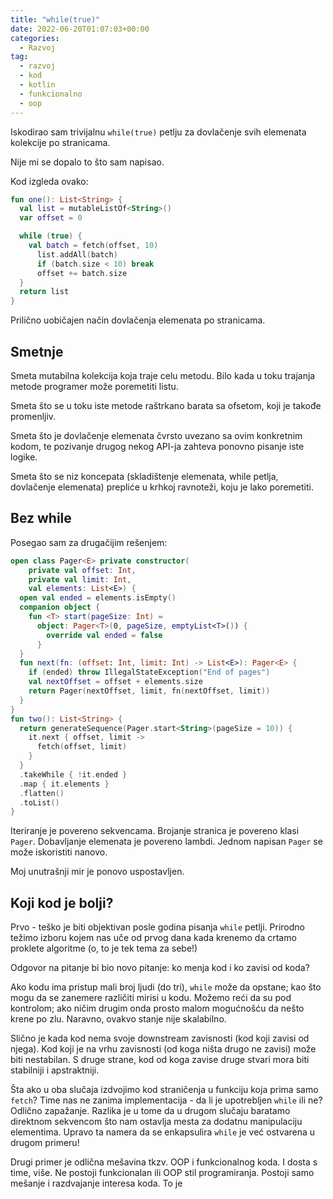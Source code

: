 ```yaml
---
title: "while(true)"
date: 2022-06-20T01:07:03+00:00
categories:
  - Razvoj
tag:
  - razvoj
  - kod
  - kotlin
  - funkcionalno
  - oop
---
```


Iskodirao sam trivijalnu `while(true)` petlju za dovlačenje svih elemenata kolekcije po stranicama.

Nije mi se dopalo to što sam napisao.

<!--more-->

Kod izgleda ovako:

```kt
fun one(): List<String> {
  val list = mutableListOf<String>()
  var offset = 0

  while (true) {
    val batch = fetch(offset, 10)
      list.addAll(batch)
      if (batch.size < 10) break
      offset += batch.size
  }
  return list
}
```

Prilično uobičajen način dovlačenja elemenata po stranicama.

## Smetnje

Smeta mutabilna kolekcija koja traje celu metodu. Bilo kada u toku trajanja metode programer može poremetiti listu.

Smeta što se u toku iste metode raštrkano barata sa ofsetom, koji je takođe promenljiv.

Smeta što je dovlačenje elemenata čvrsto uvezano sa ovim konkretnim kodom, te pozivanje drugog nekog API-ja zahteva ponovno pisanje iste logike.

Smeta što se niz koncepata (skladištenje elemenata, while petlja, dovlačenje elemenata) prepliće u krhkoj ravnoteži, koju je lako poremetiti.

## Bez while

Posegao sam za drugačijim rešenjem:

```kt
open class Pager<E> private constructor(
    private val offset: Int,
    private val limit: Int,
    val elements: List<E>) {
  open val ended = elements.isEmpty()
  companion object {
    fun <T> start(pageSize: Int) =
      object: Pager<T>(0, pageSize, emptyList<T>()) {
        override val ended = false
      }
  }
  fun next(fn: (offset: Int, limit: Int) -> List<E>): Pager<E> {
    if (ended) throw IllegalStateException("End of pages")
    val nextOffset = offset + elements.size
    return Pager(nextOffset, limit, fn(nextOffset, limit))
  }
}
fun two(): List<String> {
  return generateSequence(Pager.start<String>(pageSize = 10)) {
    it.next { offset, limit ->
      fetch(offset, limit)
    }
  }
  .takeWhile { !it.ended }
  .map { it.elements }
  .flatten()
  .toList()
}
```

Iteriranje je povereno sekvencama. Brojanje stranica je povereno klasi `Pager`. Dobavljanje elemenata je povereno lambdi. Jednom napisan `Pager` se može iskoristiti nanovo.

Moj unutrašnji mir je ponovo uspostavljen.

## Koji kod je bolji?

Prvo - teško je biti objektivan posle godina pisanja `while` petlji. Prirodno težimo izboru kojem nas uče od prvog dana kada krenemo da crtamo proklete algoritme (o, to je tek tema za sebe!)

Odgovor na pitanje bi bio novo pitanje: ko menja kod i ko zavisi od koda?

Ako kodu ima pristup mali broj ljudi (do tri), `while` može da opstane; kao što mogu da se zanemere različiti mirisi u kodu. Možemo reći da su pod kontrolom; ako ničim drugim onda prosto malom mogućnošću da nešto krene po zlu. Naravno, ovakvo stanje nije skalabilno.

Slično je kada kod nema svoje downstream zavisnosti (kod koji zavisi od njega). Kod koji je na vrhu zavisnosti (od koga ništa drugo ne zavisi) može biti nestabilan. S druge strane, kod od koga zavise druge stvari mora biti stabilniji i apstraktniji.

Šta ako u oba slučaja izdvojimo kod straničenja u funkciju koja prima samo `fetch`? Time nas ne zanima implementacija - da li je upotrebljen `while` ili ne? Odlično zapažanje. Razlika je u tome da u drugom slučaju baratamo direktnom sekvencom što nam ostavlja mesta za dodatnu manipulaciju elementima. Upravo ta namera da se enkapsulira `while` je već ostvarena u drugom primeru!

Drugi primer je odlična mešavina tkzv. OOP i funkcionalnog koda. I dosta s time, više. Ne postoji funkcionalan ili OOP stil programiranja. Postoji samo mešanje i razdvajanje interesa koda. To je
